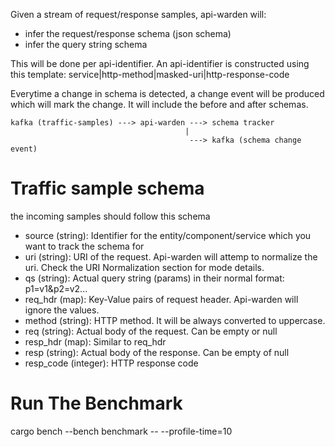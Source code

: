 Given a stream of request/response samples, api-warden will:
- infer the request/response schema (json schema)
- infer the query string schema

This will be done per api-identifier. An api-identifier is constructed using this template:
service|http-method|masked-uri|http-response-code

Everytime a change in schema is detected, a change event will be produced which will mark the change. It will include the before and after schemas.

```
kafka (traffic-samples) ---> api-warden ---> schema tracker
                                       |
                                        ---> kafka (schema change event)
```


# Traffic sample schema
the incoming samples should follow this schema
- source (string):      Identifier for the entity/component/service which you want to track the schema for
- uri (string):         URI of the request. Api-warden will attemp to normalize the uri. Check the URI Normalization section for mode details.
- qs (string):          Actual query string (params) in their normal format: p1=v1&p2=v2...
- req_hdr (map):        Key-Value pairs of request header. Api-warden will ignore the values.
- method (string):      HTTP method. It will be always converted to uppercase.
- req (string):         Actual body of the request. Can be empty or null
- resp_hdr (map):       Similar to req_hdr
- resp (string):        Actual body of the response. Can be empty of null
- resp_code (integer):  HTTP response code 



# Run The Benchmark

cargo bench --bench benchmark -- --profile-time=10
